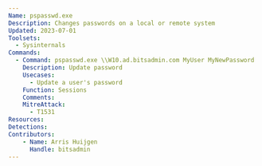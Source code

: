 ```yaml
---
Name: pspasswd.exe
Description: Changes passwords on a local or remote system
Updated: 2023-07-01
Toolsets:
  - Sysinternals
Commands:
  - Command: pspasswd.exe \\W10.ad.bitsadmin.com MyUser MyNewPassword
    Description: Update password
    Usecases:
      - Update a user's password
    Function: Sessions
    Comments:
    MitreAttack:
      - T1531
Resources:
Detections:
Contributors:
    - Name: Arris Huijgen
      Handle: bitsadmin
---
```

